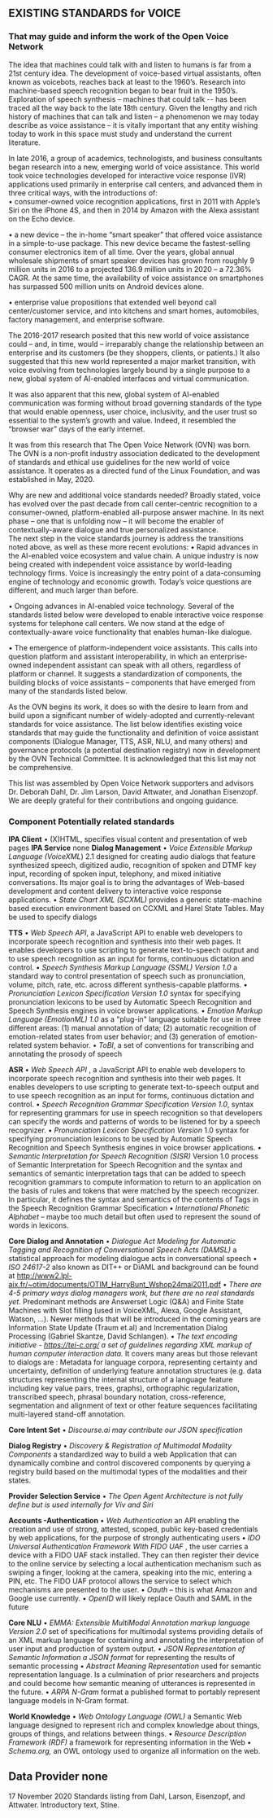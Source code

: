 ## EXISTING STANDARDS for VOICE
### That may guide and inform the work of the Open Voice Network 

The idea that machines could talk with and listen to humans is far from a 21st century idea.
The development of voice-based virtual assistants, often known as voicebots, reaches back at least to the 1960’s.  Research into machine-based speech recognition began to bear fruit in the 1950’s.  Exploration of speech synthesis – machines that could talk -- has been traced all the way back to the late 18th century.
Given the lengthy and rich history of machines that can talk and listen – a phenomenon we may today describe as voice assistance – it is vitally important that any entity wishing today to work in this space must study and understand the current literature.

In late 2016, a group of academics, technologists, and business consultants began research into a new, emerging world of voice assistance. This world took voice technologies developed for interactive voice response (IVR) applications used primarily in enterprise call centers, and advanced them in three critical ways, with the introductions of:  
•	consumer-owned voice recognition applications, first in 2011 with Apple’s Siri on the iPhone 4S, and then in 2014 by Amazon with the Alexa assistant on the Echo device.

•	a new device – the in-home “smart speaker” that offered voice assistance in a simple-to-use package.   This new device became the fastest-selling consumer electronics item of all time.  Over the years, global annual wholesale shipments of smart speaker devices has grown from roughly 9 million units in 2016 to a projected 136.9 million units in 2020 – a 72.36% CAGR.  At the same time, the availability of voice assistance on smartphones has surpassed 500 million units on Android devices alone. 
 
•	enterprise value propositions that extended well beyond call center/customer service, and into kitchens and smart homes, automobiles, factory management, and enterprise software.  

The 2016-2017 research posited that this new world of voice assistance could – and, in time, would – irreparably change the relationship between an enterprise and its customers (be they shoppers, clients, or patients.)   It also suggested that this new world represented a major market transition, with voice evolving from technologies largely bound by a single purpose to a new, global system of AI-enabled interfaces and virtual communication.

It was also apparent that this new, global system of AI-enabled communication was forming without broad governing standards of the type that would enable openness, user choice, inclusivity, and the user trust so essential to the system’s growth and value.  Indeed, it resembled the “browser war” days of the early internet.

It was from this research that The Open Voice Network (OVN) was born.   The OVN is a non-profit industry association dedicated to the development of standards and ethical use guidelines for the new world of voice assistance.  It operates as a directed fund of the Linux Foundation, and was established in May, 2020.

Why are new and additional voice standards needed?
Broadly stated, voice has evolved over the past decade from call center-centric recognition to a consumer-owned, platform-enabled all-purpose answer machine.  In its next phase – one that is unfolding now – it will become the enabler of contextually-aware dialogue and true personalized assistance.  
The next step in the voice standards journey is address the transitions noted above, as well as these more recent evolutions:
•	Rapid advances in the AI-enabled voice ecosystem and value chain.  A unique industry is now being created with independent voice assistance by world-leading technology firms.  Voice is increasingly the entry point of a data-consuming engine of technology and economic growth.  Today’s voice questions are different, and much larger than before.

•	Ongoing advances in AI-enabled voice technology.   Several of the standards listed below were developed to enable interactive voice response systems for telephone call centers.  We now stand at the edge of contextually-aware voice functionality that enables human-like dialogue. 

•	The emergence of platform-independent voice assistants.  This calls into question platform and assistant interoperability, in which an enterprise-owned independent assistant can speak with all others, regardless of platform or channel.  It suggests a standardization of components, the building blocks of voice assistants – components that have emerged from many of the standards listed below.     

As the OVN begins its work, it does so with the desire to learn from and build upon a significant number of widely-adopted and currently-relevant standards for voice assistance. 
The list below identifies existing voice standards that may guide the functionality and definition of voice assistant components (Dialogue Manager, TTS, ASR, NLU, and many others) and governance protocols (a potential destination registry) now in development by the OVN Technical Committee.  It is acknowledged that this list may not be comprehensive.

This list was assembled by Open Voice Network supporters and advisors Dr. Deborah Dahl, Dr. Jim Larson, David Attwater, and Jonathan Eisenzopf.  We are deeply grateful for their contributions and ongoing guidance.

### Component	Potentially related standards
__IPA Client__	•	(X)HTML, specifies visual content and presentation of web pages
__IPA Service__	none
__Dialog Management__	•	_Voice Extensible Markup Language (VoiceXML_) 2.1 designed for creating audio dialogs that feature synthesized speech, digitized audio, recognition of spoken and DTMF key input, recording of spoken input, telephony, and mixed initiative conversations. Its major goal is to bring the advantages of Web-based development and content delivery to interactive voice response applications.
•	_State Chart XML (SCXML)_  provides a generic state-machine based execution environment based on CCXML and Harel State Tables.  May be used to specify dialogs

__TTS__	•	_Web Speech API_, a JavaScript API to enable web developers to incorporate speech recognition and synthesis into their web pages. It enables developers to use scripting to generate text-to-speech output and to use speech recognition as an input for forms, continuous dictation and control.
•	_Speech Synthesis Markup Language (SSML) Version 1.0_  a standard way to control presentation of speech such as pronunciation, volume, pitch, rate, etc. across different synthesis-capable platforms.
•	_Pronunciation Lexicon Specification Version 1.0_  syntax for specifying pronunciation lexicons to be used by Automatic Speech Recognition and Speech Synthesis engines in voice browser applications.
•	_Emotion Markup Language (EmotionML) 1.0_ as a "plug-in" language suitable for use in three different areas: (1) manual annotation of data; (2) automatic recognition of emotion-related states from user behavior; and (3) generation of emotion-related system behavior.
•	_ToBI_, a set of conventions for transcribing and annotating the prosody  of speech

__ASR__ 	•	_Web Speech API_ , a JavaScript API to enable web developers to incorporate speech recognition and synthesis into their web pages. It enables developers to use scripting to generate text-to-speech output and to use speech recognition as an input for forms, continuous dictation and control.
•	_Speech Recognition Grammar Specification Version 1.0_, syntax for representing grammars for use in speech recognition so that developers can specify the words and patterns of words to be listened for by a speech recognizer.
•	_Pronunciation Lexicon Specification Version_ 1.0 syntax for specifying pronunciation lexicons to be used by Automatic Speech Recognition and Speech Synthesis engines in voice browser applications.
•	_Semantic Interpretation for Speech Recognition (SISR)_ Version 1.0 process of Semantic Interpretation for Speech Recognition and the syntax and semantics of semantic interpretation tags that can be added to speech recognition grammars to compute information to return to an application on the basis of rules and tokens that were matched by the speech recognizer. In particular, it defines the syntax and semantics of the contents of Tags in the Speech Recognition Grammar Specification
•	_International Phonetic Alphabet_ – maybe too much detail but often used to represent the sound of words in lexicons.

__Core Dialog and Annotation__ 	•	_Dialogue Act Modeling for Automatic Tagging and Recognition of Conversational Speech Acts (DAMSL)_ a statistical approach for modeling dialogue acts in conversational speech
•	_ISO 24617-2_  also known as DIT++ or DiAML and background can be found at http://www2.lpl-aix.fr/~otim/documents/OTIM_HarryBunt_Wshop24mai2011.pdf 
•	_There are 4-5 primary ways dialog managers work, but there are no real standards yet._ Predominant methods are Answerset Logic (Q&A) and Finite State Machines with Slot filling (used in VoiceXML, Alexa, Google Assistant, Watson, …). Newer methods that will be introduced in the coming years are Information State Update (Traum et.al) and Incrementation Dialog Processing (Gabriel Skantze, David Schlangen).
•	_The text encoding initiative - https://tei-c.org/ a set of guidelines regarding XML markup of human computer interaction data._  It covers many areas but those relevant to dialogs are : Metadata for language corpora, representing certainty and uncertainty, definition of underlying feature annotation structures (e.g. data structures representing the internal structure of a language feature including key value pairs, trees, graphs), orthographic regularization, transcribed speech, phrasal boundary notation, cross-reference, segmentation and alignment of text or other feature sequences facilitating multi-layered stand-off annotation.

__Core Intent Set__ 	•	_Discourse.ai may contribute our JSON specification_

__Dialog Registry__	•	_Discovery & Registration of Multimodal Modality Components_  a standardized way to build a web Application that can dynamically combine and control discovered components by querying a registry build based on the multimodal types of the modalities and their states.

__Provider Selection Service__ 	•	_The Open Agent Architecture is not fully define but is used internally for Viv and Siri_

__Accounts -Authentication__ 	•	_Web Authentication_ an API enabling the creation and use of strong, attested, scoped, public key-based credentials by web applications, for the purpose of strongly authenticating users
•	_IDO Universal Authentication Framework WIth FIDO UAF_ , the user carries a device with a FIDO UAF stack installed. They can then register their device to the online service by selecting a local authentication mechanism such as swiping a finger, looking at the camera, speaking into the mic, entering a PIN, etc. The FIDO UAF protocol allows the service to select which mechanisms are presented to the user.
•	_Oauth_ – this is what Amazon and Google use currently.
•	_OpenID_ will likely replace Oauth and SAML in the future

__Core NLU__	•	_EMMA: Extensible MultiModal Annotation markup language Version 2.0_  set of specifications for multimodal systems providing details of an XML markup language for containing and annotating the interpretation of user input and production of system output.
•	_JSON Representation of Semantic Information a JSON format_ for representing the results of semantic processing
•	_Abstract Meaning Representation_ used for semantic representation language. Is a culmination of prior researchers and projects and could become how semantic meaning of utterances is represented in the future.
•	_ARPA N-Gram_ format a published format to portably represent language models in N-Gram format.

__World Knowledge__ 	• _Web Ontology Language (OWL)_ a Semantic Web language designed to represent rich and complex knowledge about things, groups of things, and relations between things.
•	_Resource Description Framework (RDF)_  a framework for representing information in the Web
•	_Schema.org,_ an OWL ontology used to organize all information on the web.

## Data Provider	none

17 November 2020
Standards listing from Dahl, Larson, Eisenzopf, and Attwater.  Introductory text, Stine.
